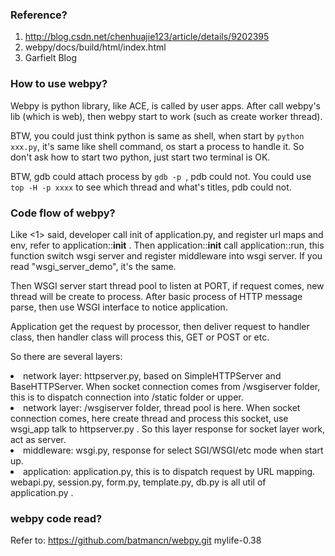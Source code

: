 ### Reference?

1. http://blog.csdn.net/chenhuajie123/article/details/9202395
2. webpy/docs/build/html/index.html
3. Garfielt Blog


### How to use webpy?

Webpy is python library, like ACE, is called by user apps. After call webpy's lib (which is web), then webpy start to work (such as create worker thread).

BTW, you could just think python is same as shell, when start by `python xxx.py`, it's same like shell command, os start a process to handle it. So don't ask how to start two python, just start two terminal is OK.

BTW, gdb could attach process by `gdb -p `, pdb could not. You could use `top -H -p xxxx` to see which thread and what's titles, pdb could not.


### Code flow of webpy?

Like <1> said, developer call init of application.py, and register url maps and env, refer to application::__init__ . Then application::__init__ call application::run, this function switch wsgi server and register middleware into wsgi server. If you read "wsgi_server_demo", it's the same.

Then WSGI server start thread pool to listen at PORT, if request comes, new thread will be create to process. After basic process of HTTP message parse, then use WSGI interface to notice application.

Application get the request by processor, then deliver request to handler class, then handler class will process this, GET or POST or etc.

So there are several layers:
<ur>
    <li>network layer: httpserver.py, based on SimpleHTTPServer and BaseHTTPServer. When socket connection comes from /wsgiserver folder, this is to dispatch connection into /static folder or upper.</li>
    <li>network layer: /wsgiserver folder, thread pool is here. When socket connection comes, here create thread and process this socket, use wsgi_app talk to httpserver.py . So this layer response for socket layer work, act as server.</li>
    <li>middleware: wsgi.py, response for select SGI/WSGI/etc mode when start up.</li>
    <li>application: application.py, this is to dispatch request by URL mapping. webapi.py, session.py, form.py, template.py, db.py is all util of application.py .</li>
</ur>


### webpy code read?

Refer to:
https://github.com/batmancn/webpy.git    mylife-0.38
